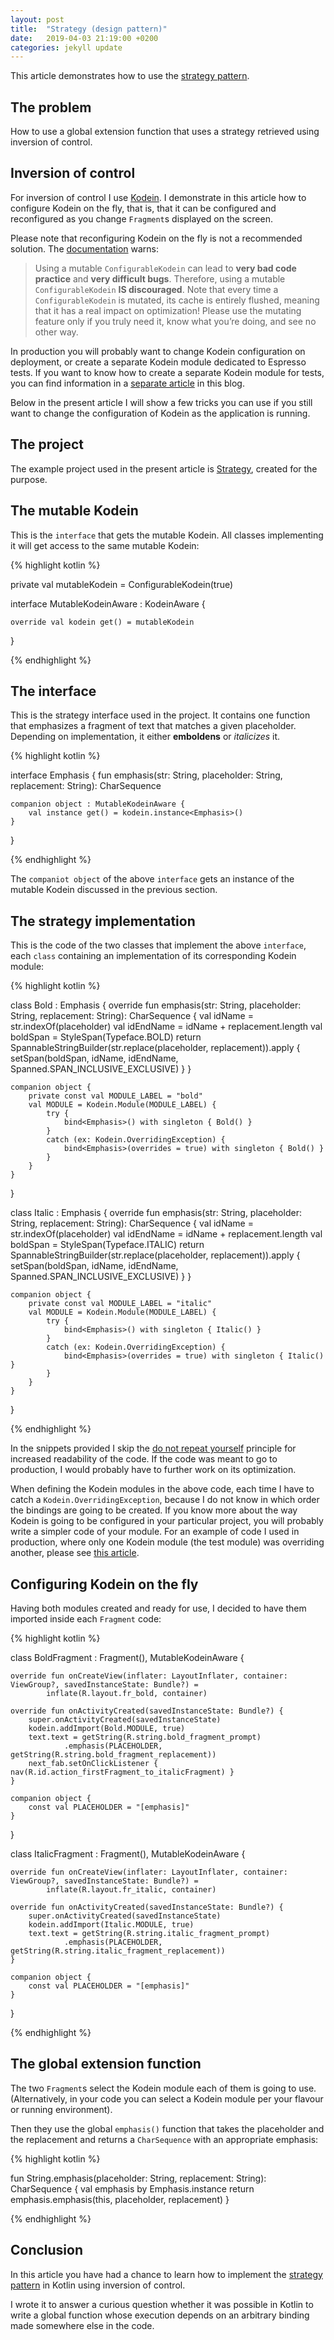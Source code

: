 ```yaml
---
layout: post
title:  "Strategy (design pattern)"
date:   2019-04-03 21:19:00 +0200
categories: jekyll update
---
```


This article demonstrates how to use the [strategy pattern][strategy-pattern].

## The problem

How to use a global extension function that uses a strategy retrieved using inversion of control.

## Inversion of control

For inversion of control I use [Kodein][kodein]. I demonstrate in this article how to configure Kodein on the fly, that is, that it can be configured and reconfigured as you change `Fragment`s displayed on the screen.

Please note that reconfiguring Kodein on the fly is not a recommended solution. The [documentation][kodein-documentation] warns:

> Using a mutable `ConfigurableKodein` can lead to **very bad code practice** and **very difficult bugs**.
Therefore, using a mutable `ConfigurableKodein` **IS discouraged**.
Note that every time a `ConfigurableKodein` is mutated, its cache is entirely flushed, meaning that it has a real impact on optimization!
Please use the mutating feature only if you truly need it, know what you’re doing, and see no other way.

In production you will probably want to change Kodein configuration on deployment, or create a separate Kodein module dedicated to Espresso tests. If you want to know how to create a separate Kodein module for tests, you can find information in a [separate article][testing] in this blog.

Below in the present article I will show a few tricks you can use if you still want to change the configuration of Kodein as the application is running.

## The project

The example project used in the present article is [Strategy][strategy], created for the purpose.

## The mutable Kodein

This is the `interface` that gets the mutable Kodein. All classes implementing it will get access to the same mutable Kodein:

{% highlight kotlin %}

private val mutableKodein = ConfigurableKodein(true)

interface MutableKodeinAware : KodeinAware {

    override val kodein get() = mutableKodein
}


{% endhighlight %}


## The interface

This is the strategy interface used in the project. It contains one function that emphasizes a fragment of text that matches a given placeholder. Depending on implementation, it either **emboldens** or *italicizes* it.

{% highlight kotlin %}

interface Emphasis {
    fun emphasis(str: String, placeholder: String, replacement: String): CharSequence

    companion object : MutableKodeinAware {
        val instance get() = kodein.instance<Emphasis>()
    }
}

{% endhighlight %}

The `companiot object` of the above `interface` gets an instance of the mutable Kodein discussed in the previous section.

## The strategy implementation

This is the code of the two classes that implement the above `interface`, each `class` containing an implementation of its corresponding Kodein module:

{% highlight kotlin %}

class Bold : Emphasis {
    override fun emphasis(str: String, placeholder: String, replacement: String): CharSequence {
        val idName = str.indexOf(placeholder)
        val idEndName = idName + replacement.length
        val boldSpan = StyleSpan(Typeface.BOLD)
        return SpannableStringBuilder(str.replace(placeholder, replacement)).apply {
            setSpan(boldSpan, idName, idEndName, Spanned.SPAN_INCLUSIVE_EXCLUSIVE)
        }
    }

    companion object {
        private const val MODULE_LABEL = "bold"
        val MODULE = Kodein.Module(MODULE_LABEL) {
            try {
                bind<Emphasis>() with singleton { Bold() }
            }
            catch (ex: Kodein.OverridingException) {
                bind<Emphasis>(overrides = true) with singleton { Bold() }
            }
        }
    }
}

class Italic : Emphasis {
    override fun emphasis(str: String, placeholder: String, replacement: String): CharSequence {
        val idName = str.indexOf(placeholder)
        val idEndName = idName + replacement.length
        val boldSpan = StyleSpan(Typeface.ITALIC)
        return SpannableStringBuilder(str.replace(placeholder, replacement)).apply {
            setSpan(boldSpan, idName, idEndName, Spanned.SPAN_INCLUSIVE_EXCLUSIVE)
        }
    }

    companion object {
        private const val MODULE_LABEL = "italic"
        val MODULE = Kodein.Module(MODULE_LABEL) {
            try {
                bind<Emphasis>() with singleton { Italic() }
            }
            catch (ex: Kodein.OverridingException) {
                bind<Emphasis>(overrides = true) with singleton { Italic() }
            }
        }
    }
}

{% endhighlight %}

In the snippets provided I skip the [do not repeat yourself][dry] principle for increased readability of the code. If the code was meant to go to production, I would probably have to further work on its optimization.

When defining the Kodein modules in the above code, each time I have to catch a `Kodein.OverridingException`, because I do not know in which order the bindings are going to be created. If you know more about the way Kodein is going to be configured in your particular project, you will probably write a simpler code of your module. For an example of code I used in production, where only one Kodein module (the test module) was overriding another, please see [this article][testing].

## Configuring Kodein on the fly

Having both modules created and ready for use, I decided to have them imported inside each `Fragment` code:

{% highlight kotlin %}

class BoldFragment : Fragment(), MutableKodeinAware {

    override fun onCreateView(inflater: LayoutInflater, container: ViewGroup?, savedInstanceState: Bundle?) =
            inflate(R.layout.fr_bold, container)

    override fun onActivityCreated(savedInstanceState: Bundle?) {
        super.onActivityCreated(savedInstanceState)
        kodein.addImport(Bold.MODULE, true)
        text.text = getString(R.string.bold_fragment_prompt)
                .emphasis(PLACEHOLDER, getString(R.string.bold_fragment_replacement))
        next_fab.setOnClickListener { nav(R.id.action_firstFragment_to_italicFragment) }
    }

    companion object {
        const val PLACEHOLDER = "[emphasis]"
    }
}

class ItalicFragment : Fragment(), MutableKodeinAware {

    override fun onCreateView(inflater: LayoutInflater, container: ViewGroup?, savedInstanceState: Bundle?) =
            inflate(R.layout.fr_italic, container)

    override fun onActivityCreated(savedInstanceState: Bundle?) {
        super.onActivityCreated(savedInstanceState)
        kodein.addImport(Italic.MODULE, true)
        text.text = getString(R.string.italic_fragment_prompt)
                .emphasis(PLACEHOLDER, getString(R.string.italic_fragment_replacement))
    }

    companion object {
        const val PLACEHOLDER = "[emphasis]"
    }
}

{% endhighlight %}

## The global extension function

The two `Fragment`s select the Kodein module each of them is going to use. (Alternatively, in your code you can select a Kodein module per your flavour or running environment).

Then they use the global `emphasis()` function that takes the placeholder and the replacement and returns a `CharSequence` with an appropriate emphasis:

{% highlight kotlin %}

fun String.emphasis(placeholder: String, replacement: String): CharSequence {
    val emphasis by Emphasis.instance
    return emphasis.emphasis(this, placeholder, replacement)
}

{% endhighlight %}

## Conclusion

In this article you have had a chance to learn how to implement the [strategy pattern][strategy-pattern] in Kotlin using inversion of control.

I wrote it to answer a curious question whether it was possible in Kotlin to write a global function whose execution depends on an arbitrary binding made somewhere else in the code.

[strategy-pattern]: https://en.wikipedia.org/wiki/Strategy_pattern
[kodein]: http://kodein.org/Kodein-DI/
[kodein-documentation]: https://github.com/EasyKotlin/Kodein/blob/master/DOCUMENTATION_V3.adoc#mutating
[testing]: https://syrop.github.io/jekyll/update/2018/12/25/testing-with-dependency-injection.html
[strategy]: https://github.com/syrop/Strategy
[dry]: https://en.wikipedia.org/wiki/Do_not_repeat_yourself

